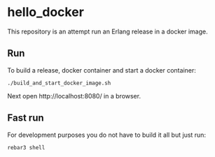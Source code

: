 # hello_docker

This repository is an attempt run an Erlang release in a docker image.

## Run

To build a release, docker container and start a docker container:

```
./build_and_start_docker_image.sh
```

Next open http://localhost:8080/ in a browser.

## Fast run

For development purposes you do not have to build it all but just run:

```
rebar3 shell
```
